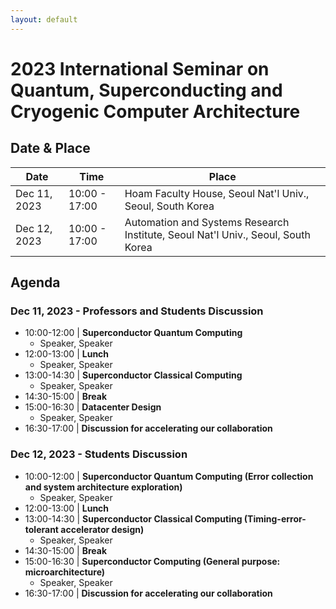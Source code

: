 ```yaml
---
layout: default
---
```


# 2023 International Seminar on Quantum, Superconducting and Cryogenic Computer Architecture

## Date & Place
| Date | Time | Place |
| --- | --- | --- |
| Dec 11, 2023 | 10:00 - 17:00 | Hoam Faculty House, Seoul Nat'l Univ., Seoul, South Korea |
| Dec 12, 2023 | 10:00 - 17:00 | Automation and Systems Research Institute, Seoul Nat'l Univ., Seoul, South Korea |
## Agenda
### Dec 11, 2023 - Professors and Students Discussion
- 10:00-12:00 | __Superconductor Quantum Computing__
  - Speaker, Speaker
- 12:00-13:00 | __Lunch__
  - Speaker, Speaker
- 13:00-14:30 | __Superconductor Classical Computing__
  - Speaker, Speaker
- 14:30-15:00 | __Break__
- 15:00-16:30 | __Datacenter Design__
  - Speaker, Speaker
- 16:30-17:00 | __Discussion for accelerating our collaboration__

### Dec 12, 2023 - Students Discussion
- 10:00-12:00 | __Superconductor Quantum Computing (Error collection and system architecture exploration)__
  - Speaker, Speaker
- 12:00-13:00 | __Lunch__
- 13:00-14:30 | __Superconductor Classical Computing (Timing-error-tolerant accelerator design)__
  - Speaker, Speaker
- 14:30-15:00 | __Break__
- 15:00-16:30 | __Superconductor Computing (General purpose: microarchitecture)__
  - Speaker, Speaker
- 16:30-17:00 | __Discussion for accelerating our collaboration__

